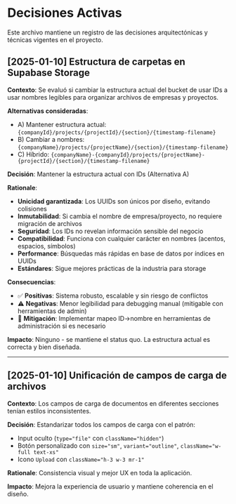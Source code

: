 # Decisiones Activas

Este archivo mantiene un registro de las decisiones arquitectónicas y técnicas vigentes en el proyecto.

## [2025-01-10] Estructura de carpetas en Supabase Storage

**Contexto**: Se evaluó si cambiar la estructura actual del bucket de usar IDs a usar nombres legibles para organizar archivos de empresas y proyectos.

**Alternativas consideradas**:
- A) Mantener estructura actual: `{companyId}/projects/{projectId}/{section}/{timestamp-filename}`
- B) Cambiar a nombres: `{companyName}/projects/{projectName}/{section}/{timestamp-filename}`
- C) Híbrido: `{companyName}-{companyId}/projects/{projectName}-{projectId}/{section}/{timestamp-filename}`

**Decisión**: Mantener la estructura actual con IDs (Alternativa A)

**Rationale**:
- **Unicidad garantizada**: Los UUIDs son únicos por diseño, evitando colisiones
- **Inmutabilidad**: Si cambia el nombre de empresa/proyecto, no requiere migración de archivos
- **Seguridad**: Los IDs no revelan información sensible del negocio
- **Compatibilidad**: Funciona con cualquier carácter en nombres (acentos, espacios, símbolos)
- **Performance**: Búsquedas más rápidas en base de datos por índices en UUIDs
- **Estándares**: Sigue mejores prácticas de la industria para storage

**Consecuencias**:
- ✅ **Positivas**: Sistema robusto, escalable y sin riesgo de conflictos
- ⚠️ **Negativas**: Menor legibilidad para debugging manual (mitigable con herramientas de admin)
- 🔧 **Mitigación**: Implementar mapeo ID→nombre en herramientas de administración si es necesario

**Impacto**: Ninguno - se mantiene el status quo. La estructura actual es correcta y bien diseñada.

---

## [2025-01-10] Unificación de campos de carga de archivos

**Contexto**: Los campos de carga de documentos en diferentes secciones tenían estilos inconsistentes.

**Decisión**: Estandarizar todos los campos de carga con el patrón:
- Input oculto (`type="file"` con `className="hidden"`)
- Botón personalizado con `size="sm"`, `variant="outline"`, `className="w-full text-xs"`
- Icono `Upload` con `className="h-3 w-3 mr-1"`

**Rationale**: Consistencia visual y mejor UX en toda la aplicación.

**Impacto**: Mejora la experiencia de usuario y mantiene coherencia en el diseño.